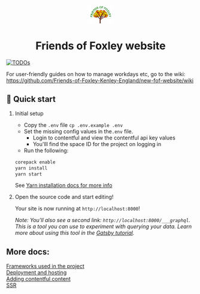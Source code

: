 <p align="center">
  <a href="https://www.friendsoffoxley.co.uk/" target="_blank" rel="noopener noreferrer">
    <img alt="Friends of foxley logo" src="src\images\logo.png" width="60" />
  </a>
</p>
<h1 align="center">
  Friends of Foxley website 
</h1>

[![TODOs](https://img.shields.io/endpoint?url=https://todos.tickgit.com/badge?repo=github.com/Friends-of-Foxley-Kenley-England/new-fof-website)](https://todos.tickgit.com/browse?repo=github.com/Friends-of-Foxley-Kenley-England/new-fof-website)

For user-friendly guides on how to manage workdays etc, go to the wiki: <https://github.com/Friends-of-Foxley-Kenley-England/new-fof-website/wiki>

## 🚀 Quick start

1.  Initial setup

    - Copy the `.env` file `cp .env.example .env`
    - Set the missing config values in the`.env` file. 
      - Login to contentful and view the contentful api key values
      - You'lll find the space ID for the project on logging in
    - Run the following:
    ```shell
    corepack enable
    yarn install
    yarn start
    ```

    See [Yarn installation docs for more info](https://yarnpkg.com/getting-started/install)

1.  Open the source code and start editing!

    Your site is now running at `http://localhost:8000`!

    _Note: You'll also see a second link: _`http://localhost:8000/___graphql`_. This is a tool you can use to experiment with querying your data. Learn more about using this tool in the [Gatsby tutorial](https://www.gatsbyjs.com/tutorial/part-five/#introducing-graphiql)._

## More docs:

[Frameworks used in the project](./docs/development-frameworks.md)  
[Deployment and hosting](./docs/deployment.md)  
[Adding contentful content](./docs/adding-contentful-content.md)  
[SSR](https://www.gatsbyjs.com/docs/how-to/rendering-options/using-server-side-rendering/)
